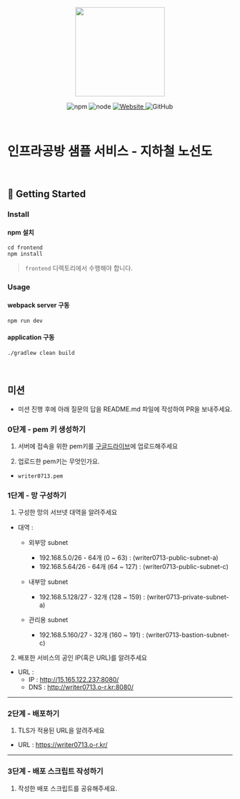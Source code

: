 <p align="center">
    <img width="200px;" src="https://raw.githubusercontent.com/woowacourse/atdd-subway-admin-frontend/master/images/main_logo.png"/>
</p>
<p align="center">
  <img alt="npm" src="https://img.shields.io/badge/npm-%3E%3D%205.5.0-blue">
  <img alt="node" src="https://img.shields.io/badge/node-%3E%3D%209.3.0-blue">
  <a href="https://edu.nextstep.camp/c/R89PYi5H" alt="nextstep atdd">
    <img alt="Website" src="https://img.shields.io/website?url=https%3A%2F%2Fedu.nextstep.camp%2Fc%2FR89PYi5H">
  </a>
  <img alt="GitHub" src="https://img.shields.io/github/license/next-step/atdd-subway-service">
</p>

<br>

# 인프라공방 샘플 서비스 - 지하철 노선도

<br>

## 🚀 Getting Started

### Install

#### npm 설치

```
cd frontend
npm install
```

> `frontend` 디렉토리에서 수행해야 합니다.

### Usage

#### webpack server 구동

```
npm run dev
```

#### application 구동

```
./gradlew clean build
```

<br>

## 미션

- 미션 진행 후에 아래 질문의 답을 README.md 파일에 작성하여 PR을 보내주세요.

### 0단계 - pem 키 생성하기

1. 서버에 접속을 위한 pem키를 [구글드라이브](https://drive.google.com/drive/folders/1dZiCUwNeH1LMglp8dyTqqsL1b2yBnzd1?usp=sharing)에 업로드해주세요

2. 업로드한 pem키는 무엇인가요.

- `writer0713.pem`

### 1단계 - 망 구성하기

1. 구성한 망의 서브넷 대역을 알려주세요

- 대역 :

  - 외부망 subnet

    - 192.168.5.0/26 - 64개 (0 ~ 63) : (writer0713-public-subnet-a)
    - 192.168.5.64/26 - 64개 (64 ~ 127) : (writer0713-public-subnet-c)

  - 내부망 subnet

    - 192.168.5.128/27 - 32개 (128 ~ 159) : (writer0713-private-subnet-a)

  - 관리용 subnet
    - 192.168.5.160/27 - 32개 (160 ~ 191) : (writer0713-bastion-subnet-c)

2. 배포한 서비스의 공인 IP(혹은 URL)를 알려주세요

- URL :
  - IP : http://15.165.122.237:8080/
  - DNS : http://writer0713.o-r.kr:8080/

---

### 2단계 - 배포하기

1. TLS가 적용된 URL을 알려주세요

- URL : https://writer0713.o-r.kr/

---

### 3단계 - 배포 스크립트 작성하기

1. 작성한 배포 스크립트를 공유해주세요.
